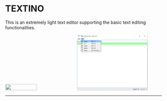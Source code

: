 # TEXTINO

This is an extremely light text editor supporting the basic text editing functionalities.

<img src="https://github.com/PAN-Ziyue/Texino/blob/master/intro-images/1.png" width="45%" height="45%">                               <img src="https://github.com/PAN-Ziyue/Textino/blob/master/intro-images/2.png" width="45%" height="45%">



---



